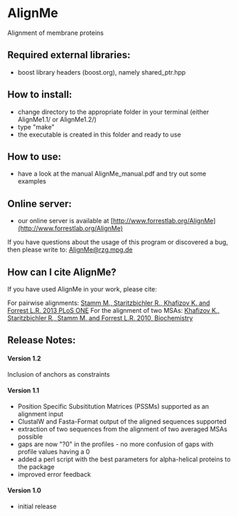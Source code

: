 # AlignMe
Alignment of membrane proteins

## Required external libraries:
- boost library headers (boost.org), namely shared_ptr.hpp 

## How to install:
- change directory to the appropriate folder in your terminal (either AlignMe1.1/ or AlignMe1.2/)
- type "make"
- the executable is created in this folder and ready to use 

## How to use:
- have a look at the manual AlignMe_manual.pdf and try out some examples

## Online server:
- our online server is available at [http://www.forrestlab.org/AlignMe](http://www.forrestlab.org/AlignMe)

If you have questions about the usage of this program or discovered a 
bug, then please write to: AlignMe@rzg.mpg.de 

## How can I cite AlignMe?
If you have used AlignMe in your work, please cite:

For pairwise alignments:
[Stamm M., Staritzbichler R., Khafizov K. and Forrest L.R. 2013 PLoS ONE](http://www.plosone.org/article/info%3Adoi%2F10.1371%2Fjournal.pone.0057731)
For the alignment of two MSAs:
[Khafizov K., Staritzbichler R., Stamm M. and Forrest L.R. 2010, Biochemistry](http://pubs.acs.org/doi/abs/10.1021/bi101256x)

## Release Notes:

#### Version 1.2
Inclusion of anchors as constraints

#### Version 1.1
- Position Specific Subsititution Matrices (PSSMs) supported as an alignment input
- ClustalW and Fasta-Format output of the aligned sequences supported
- extraction of two sequences from the alignment of two averaged MSAs possible
- gaps are now "?0" in the profiles - no more confusion of gaps with profile values having a 0
- added a perl script with the best parameters for alpha-helical proteins to the package
- improved error feedback

#### Version 1.0 
- initial release 
